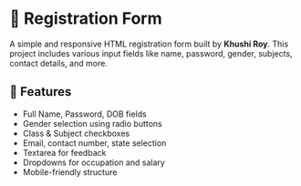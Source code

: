# 📝 Registration Form

A simple and responsive HTML registration form built by **Khushi Roy**. This project includes various input fields like name, password, gender, subjects, contact details, and more.


## 📌 Features
- Full Name, Password, DOB fields
- Gender selection using radio buttons
- Class & Subject checkboxes
- Email, contact number, state selection
- Textarea for feedback
- Dropdowns for occupation and salary
- Mobile-friendly structure
